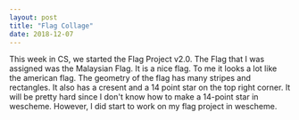 ```yaml
---
layout: post
title: "Flag Collage"
date: 2018-12-07
---
```


This week in CS, we started the Flag Project v2.0. The Flag that I was assigned was the Malaysian Flag. It is a nice flag. To me it looks a lot like the american flag. The geometry of the flag has many stripes and rectangles. It also has a cresent and a 14 point star on the top right corner. It will be pretty hard since I don't know how to make a 14-point star in wescheme. However, I did start to work on my flag project in wescheme. 
